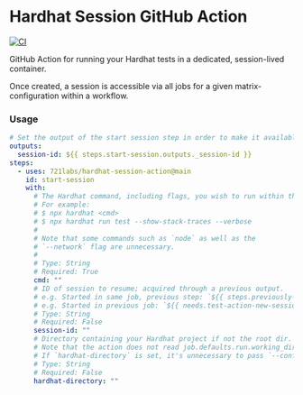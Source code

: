 # Hardhat Session GitHub Action

[![CI](https://github.com/721labs/hardhat-session-action/actions/workflows/ci.yml/badge.svg)](https://github.com/721labs/hardhat-session-action/actions/workflows/ci.yml)

GitHub Action for running your Hardhat tests in a dedicated, session-lived container.

Once created, a session is accessible via all jobs for a given matrix-configuration within a workflow.

### Usage

```yaml
# Set the output of the start session step in order to make it available in downstream jobs.
outputs:
  session-id: ${{ steps.start-session.outputs._session-id }}
steps:
  - uses: 721labs/hardhat-session-action@main
    id: start-session
    with:
      # The Hardhat command, including flags, you wish to run within the session container.
      # For example:
      # $ npx hardhat <cmd>
      # $ npx hardhat run test --show-stack-traces --verbose
      #
      # Note that some commands such as `node` as well as the
      # `--network` flag are unnecessary.
      #
      # Type: String
      # Required: True
      cmd: ""
      # ID of session to resume; acquired through a previous output.
      # e.g. Started in same job, previous step: `${{ steps.previously-started-session.outputs.session-id }}`
      # e.g. Started in previous job: `${{ needs.test-action-new-session.outputs.session-id }}`
      # Type: String
      # Required: False
      session-id: ""
      # Directory containing your Hardhat project if not the root dir.
      # Note that the action does not read job.defaults.run.working_directory.
      # If `hardhat-directory` is set, it's unnecessary to pass `--config` or `--tsconfig` within `cmd`.
      # Type: String
      # Required: False
      hardhat-directory: ""
```
